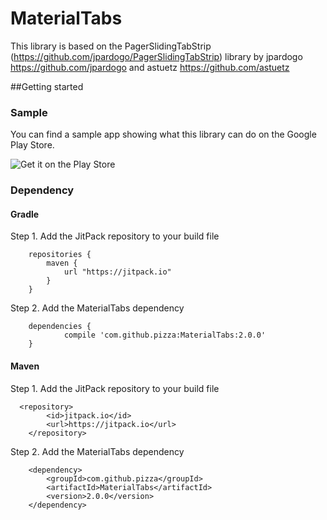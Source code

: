 # MaterialTabs

This library is based on the PagerSlidingTabStrip (https://github.com/jpardogo/PagerSlidingTabStrip) library by jpardogo https://github.com/jpardogo and astuetz https://github.com/astuetz 



##Getting started

### Sample

You can find a sample app showing what this library can do on the Google Play Store.

![Get it on the Play Store](https://camo.githubusercontent.com/9e1a34e84a09c0f95303da060457aea4a8899f85/687474703a2f2f646576656c6f7065722e616e64726f69642e636f6d2f696d616765732f6272616e642f656e5f67656e657269635f7267625f776f5f36302e706e67)

### Dependency

#### Gradle

Step 1. Add the JitPack repository to your build file

```
	repositories {
	    maven {
	        url "https://jitpack.io"
	    }
	}
```

Step 2. Add the MaterialTabs dependency

```
	dependencies {
	        compile 'com.github.pizza:MaterialTabs:2.0.0'
	}
```

#### Maven

Step 1. Add the JitPack repository to your build file

```
  <repository>
	    <id>jitpack.io</id>
	    <url>https://jitpack.io</url>
	</repository>
```

Step 2. Add the MaterialTabs dependency

```
	<dependency>
	    <groupId>com.github.pizza</groupId>
	    <artifactId>MaterialTabs</artifactId>
	    <version>2.0.0</version>
	</dependency>
```

